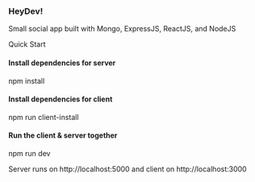 <h3>HeyDev!</h3>
Small social app built with Mongo, ExpressJS, ReactJS, and NodeJS

Quick Start

<h4>Install dependencies for server</h4>

npm install

<h4> Install dependencies for client</h4>

npm run client-install

<h4>Run the client & server together</h4>

npm run dev

Server runs on http://localhost:5000 and client on http://localhost:3000
